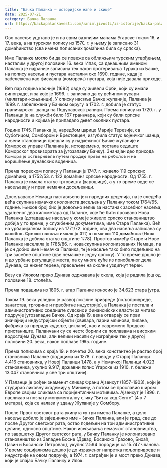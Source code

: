 ```yaml
---
title: "Бачка Паланка – историјске мапе и скице"
date: 2025-07-21
category: Бачка Паланка
url: https://backapalankavesti.com/zanimljivosti/iz-istorije/backa-palanka-istorijske-mape-i-skice21/
---
```


Ово насеље уцртано је и на свим важнијим мапама Угарске током 16. и 17. века, а на турском попису из 1570. г. у њему је записано 31 домаћинство (сва имена пописаних домаћина била су српска).

Име Паланке могло би да се повеже са оближњим турским утврђењем, насталим у другој половини 16. века. Ипак, са данашњим именом Паланка је најраније записана тек након протеривања Турака из Бачке, на попису насеља и пустара насталим око 1690. године, када је забележена као фискална (коморска) пустара, која није давала приходе.

Већ пар година касније (1692) овде су живели Срби, који су имали винограде, и за које је 1696. г. записано да су већином хусари (милатари-коњаници). У списку насеља Бачке жупаније, Паланка је 1699. г. забележена у Бачком округу, а 1702. г. добила је статус граничарског шанца на Подунавској граници. Према попису из 1720. г. у Паланци је на служби било 167 граничара, који су били српске народности и којима је припадало девет околних пустара.

Године 1745. Паланка је, наредбом царице Марије Терезије, са Суботицом, Сомбором и Брестовцем, изгубила статус војничког шанца, а њени становници прешли су у надлежност Бачке жупаније и Коморске управе (Паланка је, истовремено, постала седиште Коморског провизората за југозападну Бачку). Значајан део прихода Комора је остваривала путем продаје права на риболов и на коришћење дунавских воденица.

Према пореском попису у Паланци је 1747. г. живело 119 српских домаћина, а 1752/53. г. 122 домаћина српске народности. Од 1755. г. Паланка је имала статус трговишта (варошице), а у то време овде се насељавају и први немачки досељеници.

Досељавање Немаца настављено је и наредних деценија, па је следећа већа скупина немачких колониста досељена у Паланку током 1764/65. године. Њихов број био је довољно велик за настанак засебног насеља, удаљеног два километара од Паланке, које ће бити прозвано Нова Паланка (дотадашње насеље у коме је живело српско становништво добија у то време, у службеним документима, име Стара Паланка). Већ на урбаријалном попису из 1771/72. године, ова два насеља записана су засебно. Српско насеље имало је 377, а немачко 110 домаћина (Нова Паланка је добила статус општине 1778). Простор између Старе и Нове Паланке населила је 1785/86. г. нова скупина колонизованих Немаца, па је он добио име Немачка Паланка, те је насеље тако било подељено на три засебне општине (две немачке и једну српску). У то време дошло је и до урбане регулације места, па су многе куће из приобалног дела Дунава, са нижег терена, пресељене на околни уздигнут терен.

Везу са Илоком преко Дунава одржавала је скела, која је радила још од половине 18. столећа.

Према подацима из 1805. г. атар Паланке износио је 34.623 стара јутра.

Током 19. века уследио је развој локалне привреде (пољопривреде, занатства, трговине и првобитне индустрије), а Паланка је постала и административно средиште судских и финансијских власти за читаво подручје југозападне Бачке. Од краја 19. века отварају се први значајнији индустријски објекти (свилара, парни млинови, пилана, фабрика за прераду кудеље, циглане), као и савремено бродско пристаниште. Паланчани су се често борили са поплавама и високим водостајем Дунава, али велики насипи су изграђени тек у другој половини 20. века, након поплаве 1965. године.

Према пописима с краја 19. и почетка 20. века константно је растао број становника Паланке (подацима из 1878. г. наводе у Старој Паланци 4.416 становника, у Новој Паланци 1.478, а у Немачкој Паланци 4.023 становника, укупно 9.917; државни попис Угарске из 1910. г. бележи 13.047 становника у све три општине).

У Паланци је рођен знаменит сликар Франц Ајзенхут (1857-1903), који је студирао ликовну академију у Минхену, а потом се прославио широм Европе својим сликама са поријенталним мотивима. Ајзенхут је 1896. г. насликао и познату монументалну слику “Битка код Сенте” (4 x 7 метара), која се налази у здању Жупаније у Сомбору.

После Првог светског рата укинута су три имена Паланке, а цело насеље добило је заједничко име – Бачка Паланка, али је град, све до после Другог светског рата, остао подељен на три административне целине, односно општине. Након исељавања немачког становништва, по завршетку Другог светског рата, у Бачку Паланку је колонизовано становништво из Западне Босне (Дрвар, Босанско Грахово, Бихаћ, Цазин и Босански Петровац), укупно 2.594 породице са 15.747 чланова. У време социјализма дошло је до израженог напретка пољопривреде и индустрије на овом подручју, а 1974. г. саграђен је и мост преко Дунава, који је спајао Бачку Паланку и Илок.
